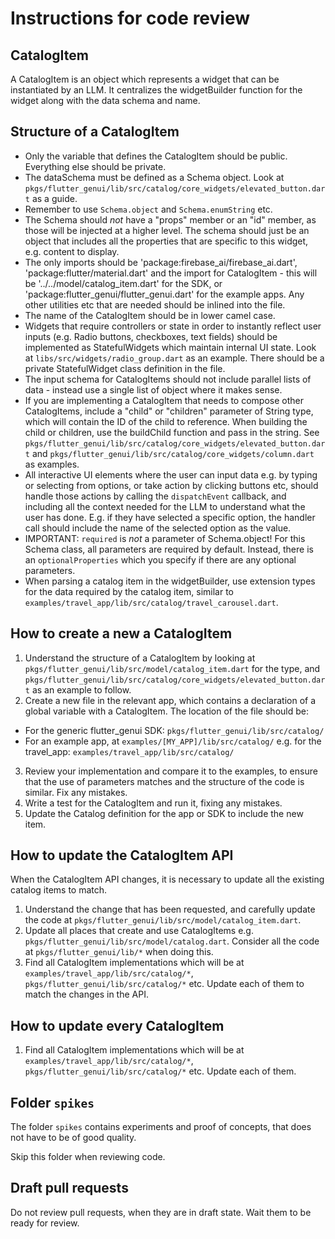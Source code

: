 # Instructions for code review

## CatalogItem

A CatalogItem is an object which represents a widget that can be instantiated by an LLM. It centralizes the widgetBuilder function for the widget along with the data schema and name.

## Structure of a CatalogItem

- Only the variable that defines the CatalogItem should be public. Everything else should be private.
- The dataSchema must be defined as a Schema object. Look at `pkgs/flutter_genui/lib/src/catalog/core_widgets/elevated_button.dart` as a guide.
- Remember to use `Schema.object` and `Schema.enumString` etc.
- The Schema should _not_ have a "props" member or an "id" member, as those will be injected at a higher level. The schema should just be an object that includes all the properties that are specific to this widget, e.g. content to display.
- The only imports should be 'package:firebase_ai/firebase_ai.dart', 'package:flutter/material.dart' and the import for CatalogItem - this will be '../../model/catalog_item.dart' for the SDK, or 'package:flutter_genui/flutter_genui.dart' for the example apps. Any other utilities etc that are needed should be inlined into the file.
- The name of the CatalogItem should be in lower camel case.
- Widgets that require controllers or state in order to instantly reflect user inputs (e.g. Radio buttons, checkboxes, text fields) should be implemented as StatefulWidgets which maintain internal UI state. Look at `libs/src/widgets/radio_group.dart` as an example. There should be a private StatefulWidget class definition in the file.
- The input schema for CatalogItems should not include parallel lists of data - instead use a single list of object where it makes sense.
- If you are implementing a CatalogItem that needs to compose other CatalogItems, include a "child" or "children" parameter of String type, which will contain the ID of the child to reference. When building the child or children, use the buildChild function and pass in the string. See `pkgs/flutter_genui/lib/src/catalog/core_widgets/elevated_button.dart` and `pkgs/flutter_genui/lib/src/catalog/core_widgets/column.dart` as examples.
- All interactive UI elements where the user can input data e.g. by typing or selecting from options, or take action by clicking buttons etc, should handle those actions by calling the `dispatchEvent` callback, and including all the context needed for the LLM to understand what the user has done. E.g. if they have selected a specific option, the handler call should include the name of the selected option as the value.
- IMPORTANT: `required` is _not_ a parameter of Schema.object! For this Schema class, all parameters are required by default. Instead, there is an `optionalProperties` which you specify if there are any optional parameters.
- When parsing a catalog item in the widgetBuilder, use extension types for the data required by the catalog item, similar to `examples/travel_app/lib/src/catalog/travel_carousel.dart`.

## How to create a new a CatalogItem

1. Understand the structure of a CatalogItem by looking at `pkgs/flutter_genui/lib/src/model/catalog_item.dart` for the type, and `pkgs/flutter_genui/lib/src/catalog/core_widgets/elevated_button.dart` as an example to follow.
2. Create a new file in the relevant app, which contains a declaration of a global variable with a CatalogItem. The location of the file should be:

- For the generic flutter_genui SDK: `pkgs/flutter_genui/lib/src/catalog/`
- For an example app, at `examples/[MY_APP]/lib/src/catalog/` e.g. for the travel_app: `examples/travel_app/lib/src/catalog/`

3. Review your implementation and compare it to the examples, to ensure that the use of parameters matches and the structure of the code is similar. Fix any mistakes.
4. Write a test for the CatalogItem and run it, fixing any mistakes.
5. Update the Catalog definition for the app or SDK to include the new item.

## How to update the CatalogItem API

When the CatalogItem API changes, it is necessary to update all the existing catalog items to match.

1. Understand the change that has been requested, and carefully update the code at `pkgs/flutter_genui/lib/src/model/catalog_item.dart`.
2. Update all places that create and use CatalogItems e.g. `pkgs/flutter_genui/lib/src/model/catalog.dart`. Consider all the code at `pkgs/flutter_genui/lib/*` when doing this.
3. Find all CatalogItem implementations which will be at `examples/travel_app/lib/src/catalog/*`, `pkgs/flutter_genui/lib/src/catalog/*` etc. Update each of them to match the changes in the API.

## How to update every CatalogItem

1. Find all CatalogItem implementations which will be at `examples/travel_app/lib/src/catalog/*`, `pkgs/flutter_genui/lib/src/catalog/*` etc. Update each of them.

## Folder `spikes`

The folder `spikes` contains experiments and proof of concepts,
that does not have to be of good quality.

Skip this folder when reviewing code.

## Draft pull requests

Do not review pull requests, when they are in draft state.
Wait them to be ready for review.
